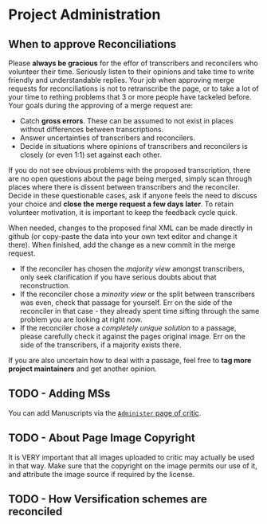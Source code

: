 # Project Administration

## When to approve Reconciliations
Please **always be gracious** for the effor of transcribers and reconcilers who volunteer their time.
Seriously listen to their opinions and take time to write friendly and understandable replies.
Your job when approving merge requests for reconciliations is not to retranscribe the page, or to take a lot of your time to rething problems that 3 or more people have tackeled before.
Your goals during the approving of a merge request are:
- Catch **gross errors**. These can be assumed to not exist in places without differences between transcriptions.
- Answer uncertainties of transcribers and reconcilers.
- Decide in situations where opinions of transcribers and reconcilers is closely (or even 1:1) set against each other.

If you do not see obvious problems with the proposed transcription, there are no open questions about the page being merged, simply scan through places where there is dissent between transcribers and the reconciler.
Decide in these questionable cases, ask if anyone feels the need to discuss your choice and **close the merge request a few days later**.
To retain volunteer motivation, it is important to keep the feedback cycle quick.

When needed, changes to the proposed final XML can be made directly in github (or copy-paste the data into your own text editor and change it there).
When finished, add the change as a new commit in the merge request.

- If the reconciler has chosen the *majority view* amongst transcribers, only seek clarification if you have serious doubts about that reconstruction.
- If the reconciler chose a *minority view* or the split between transcribers was even, check that passage for yourself.
  Err on the side of the reconciler in that case - they already spent time sifting through the same problem you are looking at right now.
- If the reconciler chose a *completely unique solution* to a passage, please carefully check it against the pages original image.
  Err on the side of the transcribers, if a majority exists there.

If you are also uncertain how to deal with a passage, feel free to **tag more project maintainers** and get another opinion.

## TODO - Adding MSs
You can add Manuscripts via the [`Administer` page of critic](https://critic.tanakhcc.org/admin).

## TODO - About Page Image Copyright
It is VERY important that all images uploaded to critic may actually be used in that way.
Make sure that the copyright on the image permits our use of it, and attribute the image source if required by the license.

## TODO - How Versification schemes are reconciled

